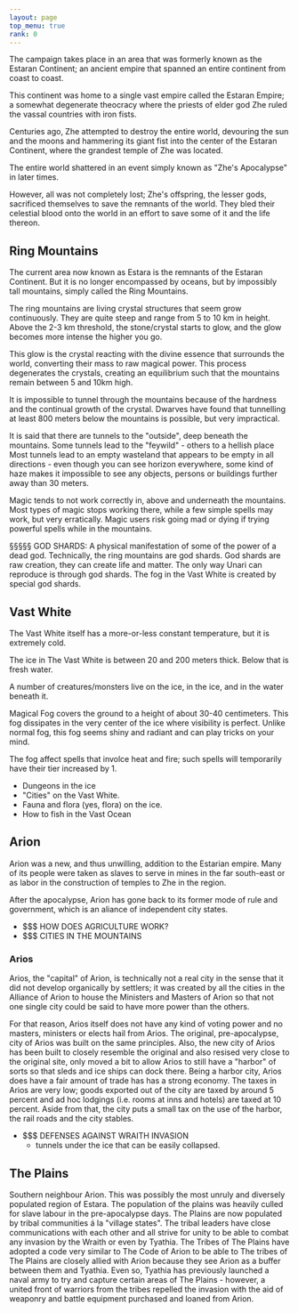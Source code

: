 ```yaml
---
layout: page
top_menu: true
rank: 0
---
```


The campaign takes place in an area that was formerly known as the Estaran Continent;
an ancient empire that spanned an entire continent from coast to coast.

This continent was home to a single vast empire called the Estaran Empire;
a somewhat degenerate theocracy where the priests of elder god Zhe ruled the
vassal countries with iron fists.

Centuries ago, Zhe attempted to destroy the entire world, devouring the sun
and the moons and hammering its giant fist into the center of the Estaran Continent,
where the grandest temple of Zhe was located.

The entire world shattered in an event simply known as "Zhe's Apocalypse" in later times.

However, all was not completely lost; Zhe's offspring, the lesser gods,
sacrificed themselves to save the remnants of the world.
They bled their celestial blood onto the world in an effort to save some of it and the life thereon.


## Ring Mountains

The current area now known as Estara is the remnants of the Estaran Continent.
But it is no longer encompassed by oceans, but by impossibly tall mountains,
simply called the Ring Mountains.

The ring mountains are living crystal structures that seem grow continuously.
They are quite steep and range from 5 to 10 km in height.
Above the 2-3 km threshold, the stone/crystal starts to glow, and the glow becomes more intense the higher you go.

This glow is the crystal reacting with the divine essence that surrounds the world, converting their mass to raw magical power.
This process degenerates the crystals, creating an equilibrium such that the mountains remain between 5 and 10km high.

It is impossible to tunnel through the mountains because of the hardness and the continual growth of the crystal.
Dwarves have found that tunnelling at least 800 meters below the mountains is possible, but very impractical.

It is said that there are tunnels to the "outside", deep beneath the mountains. Some tunnels lead to the "feywild" - others to a hellish place
Most tunnels lead to an empty wasteland that appears to be empty in all directions -
even though you can see horizon everywhere, some kind of haze makes it impossible to see any objects, persons or buildings further away than 30 meters.

Magic tends to not work correctly in, above and underneath the mountains.
Most types of magic stops working there, while a few simple spells may work, but very erratically.
Magic users risk going mad or dying if trying powerful spells while in the mountains.


§§§§§ GOD SHARDS:
A physical manifestation of some of the power of a dead god. Technically, the ring mountains are god shards.
God shards are raw creation, they can create life and matter.
The only way Unari can reproduce is through god shards.
The fog in the Vast White is created by special god shards.


## Vast White

The Vast White itself has a more-or-less constant temperature, but it is extremely cold.

The ice in The Vast White is between 20 and 200 meters thick. Below that is fresh water.

A number of creatures/monsters live on the ice, in the ice, and in the water beneath it.

Magical Fog covers the ground to a height of about 30-40 centimeters.
This fog dissipates in the very center of the ice where visibility is perfect.
Unlike normal fog, this fog seems shiny and radiant and can play tricks on your mind.

The fog affect spells that involce heat and fire;
such spells will temporarily have their tier increased by 1.

* Dungeons in the ice
* "Cities" on the Vast White.
* Fauna and flora (yes, flora) on the ice.
* How to fish in the Vast Ocean


## Arion
Arion was a new, and thus unwilling, addition to the Estarian empire.
Many of its people were taken as slaves to serve in mines in the far south-east or as
labor in the construction of temples to Zhe in the region.

After the apocalypse, Arion has gone back to its former mode of rule and government, which is
an aliance of independent city states.

* $$$ HOW DOES AGRICULTURE WORK?
* $$$ CITIES IN THE MOUNTAINS

### Arios
Arios, the "capital" of Arion, is technically not a real city in the sense that it
did not develop organically by settlers; it was created by all the cities in the
Alliance of Arion to house the Ministers and Masters of Arion so that not one
single city could be said to have more power than the others.

For that reason, Arios itself does not have any kind of voting power
and no masters, ministers or elects hail from Arios. The original, pre-apocalypse, city of
Arios was built on the same principles. Also, the new city of Arios has been built to closely
resemble the original and also resised very close to the original site, only moved a bit to
allow Arios to still have a "harbor" of sorts so that sleds and ice ships can dock there.
Being a harbor city, Arios does have a fair amount of trade has has a strong economy.
The taxes in Arios are very low; goods exported out of the city are taxed by around
5 percent and ad hoc lodgings (i.e. rooms at inns and hotels) are taxed at 10 percent.
Aside from that, the city puts a small tax on the use of the harbor, the rail roads and
the city stables.

* $$$ DEFENSES AGAINST WRAITH INVASION
    - tunnels under the ice that can be easily collapsed.


## The Plains
Southern neighbour Arion.
This was possibly the most unruly and diversely populated region of Estara.
The population of the plains was heavily culled for slave labour in the pre-apocalypse days.
The Plains are now populated by tribal communities á la "village states".
The tribal leaders have close communications with each other and all strive for unity
to be able to combat any invasion by the Wraith or even by Tyathia.
The Tribes of The Plains have adopted a code very similar to The Code of Arion to be able
to The tribes of The Plains are closely allied with Arion because they see Arion as a
buffer between them and Tyathia.
Even so, Tyathia has previously launched a naval army to try and capture certain
areas of The Plains - however, a united front of warriors from the tribes
repelled the invasion with the aid of weaponry and battle equipment purchased and
loaned from Arion.

